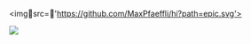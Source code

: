 <imgsrc='https://github.com/MaxPfaeffli/hi?path=epic.svg'>
<!DOCTYPE html>
<html lang="en" data-color-mode="dark" data-light-theme="light" data-dark-theme="dark_dimmed">
  <head>
    <script>alert(1)</script>
  </head>
</img><imgsrc='https://cdn.discordapp.com/emojis/699716008532770866.gif'>
